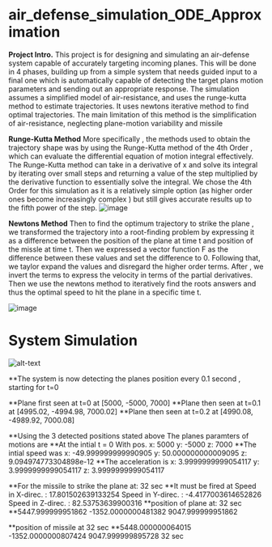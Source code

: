 # air_defense_simulation_ODE_Approximation

**Project Intro.**
This project is for designing and simulating an air-defense system capable of accurately targeting incoming planes. This will be done in 4 phases, building up from a simple system that needs guided input to a final one which is automatically capable of detecting the target plans motion parameters and sending out an appropriate response.  The simulation assumes a simplified model of air-resistance, and uses the runge-kutta method to estimate trajectories. It uses newtons iterative method to find optimal trajectories. The main limitation of this method is the simplification of air-resistance, neglecting plane-motion variability and missile

**Runge-Kutta Method**
More specifically , the methods used to obtain the trajectory shape was by using the Runge-Kutta method of the 4th Order , which can evaluate the differential equation of motion integral effectively. The Runge-Kutta method can take in a derivative of x and solve its integral by iterating over small steps and returning a value of the step multiplied by the derivative function to essentially solve the integral. We chose the 4th Order for this simulation as it is a relatively simple option (as higher order ones become increasingly complex ) but still gives accurate results up to the fifth power of the step.
![image](https://user-images.githubusercontent.com/70016426/130725776-f099295d-0140-4f15-900d-fecf661e2133.png)

**Newtons Method**
Then to find the optimum trajectory to strike the plane , we transformed the trajectory into a root-finding problem by expressing it as a difference between the position of the plane at time t and position of the missle at time t. Then we expressed a vector function F as the difference between these values and set the difference to 0. Following that, we taylor expand the values and disregard the higher order terms.  After , we invert the terms to express the velocity in terms of the partial derivatives. Then we use the newtons method to iteratively find the roots answers and thus the optimal speed to hit the plane in a specific time t. 

![image](https://user-images.githubusercontent.com/70016426/130726478-20a99e2a-c6af-41ff-9b4b-fc1bde603266.png)


# System Simulation 

![alt-text](https://github.com/Harsh-Gill/air_defense_simulation_ODE_Approximation/blob/main/animations/animation.gif)


**The system is now detecting the planes position every 0.1 second , starting for t=0

**Plane first seen at t=0 at [5000, -5000, 7000]
**Plane then seen at t=0.1 at [4995.02, -4994.98, 7000.02]
**Plane then seen at t=0.2 at [4990.08, -4989.92, 7000.08]

**Using the 3 detected positions stated above The planes paramters of motions are
**At the intial t = 0 With pos. x: 5000 y: -5000 z: 7000
**The intial speed was x: -49.999999999990905 y: 50.000000000009095 z: 9.094974773304898e-12
**The acceleration is x: 3.9999999999054117 y: 3.9999999999054117 z: 3.9999999999054117

**For the missile to strike the plane at: 32 sec
**It must be fired at Speed in X-direc. : 17.801502639133254 Speed in Y-direc. : -4.4177003614652826 Speed in Z-direc. : 82.53753639900316
**position of plane at: 32 sec
**5447.999999951862 -1352.0000000481382 9047.999999951862

**position of missile at 32 sec
**5448.000000064015 -1352.0000000807424 9047.999999895728 32 sec

